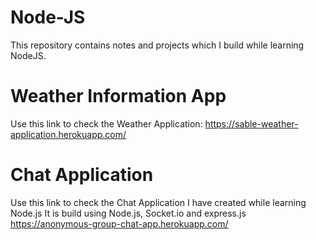 # Node-JS

This repository contains notes and projects which I build while learning NodeJS.

# Weather Information App

Use this link to check the Weather Application: https://sable-weather-application.herokuapp.com/

# Chat Application

Use this link to check the Chat Application I have created while learning Node.js 
It is build using Node.js, Socket.io and express.js
https://anonymous-group-chat-app.herokuapp.com/
